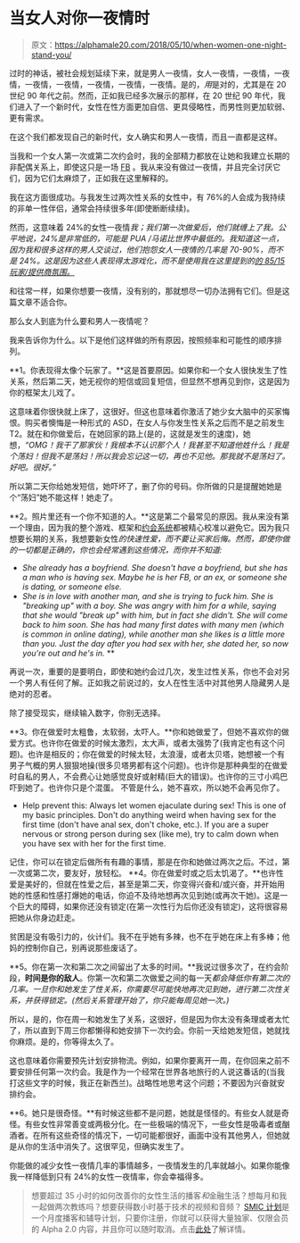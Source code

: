# 当女人对你一夜情时

> 原文：<https://alphamale20.com/2018/05/10/when-women-one-night-stand-you/>

过时的神话，被社会规划延续下来，就是男人一夜情，女人一夜情，一夜情，一夜情，一夜情，一夜情，一夜情，一夜情，一夜情。是的，*用*是对的，尤其是在 20 世纪 90 年代之前。然而，正如我已经多次展示的那样，在 20 世纪 90 年代，我们进入了一个新时代，女性在性方面更加自信、更具侵略性，而男性则更加软弱、更有需求。

在这个我们都发现自己的新时代，女人确实和男人一夜情，而且一直都是这样。

当我和一个女人第一次或第二次约会时，我的全部精力都放在让她和我建立长期的非配偶关系上，即使这只是一场 [FB](https://blackdragonblog.com/glossary/#FB) 。我从来没有做过一夜情，并且完全讨厌它们，因为它们太麻烦了，正如我在这里解释的。

我在这方面很成功。与我发生过两次性关系的女性中，有 76%的人会成为我持续的非单一性伴侣，通常会持续很多年(即使断断续续)。

然而，这意味着 24%的女性一夜情*我；我们第一次做爱后，他们就缠上了我。公平地说，24%是非常低的，可能是 PUA /马诺比世界中最低的。我知道这一点，因为我和很多这样的男人交谈过，他们抱怨女人一夜情的几率是 70-90%，而不是 24%。这是因为这些人表现得太游戏化，而不是使用我在这里提到的[的 85/15 玩家/提供商氛围。](https://blackdragonblog.com/2013/10/24/being-too-much-player/)*

和往常一样，如果你想要一夜情，没有别的，那就想尽一切办法拥有它们。但是这篇文章不适合你。

那么女人到底为什么要和男人一夜情呢？

我来告诉你为什么。以下是他们这样做的所有原因，按照频率和可能性的顺序排列。

**1。你表现得太像个玩家了。**这是首要原因。如果你和一个女人很快发生了性关系，然后第二天，她无视你的短信或回复短信，但显然不想再见到你，这是因为你的框架太儿戏了。

这意味着你很快就上床了，这很好。但这也意味着你激活了她少女大脑中的买家悔恨。购买者懊悔是一种形式的 ASD，在女人与你发生性关系之后而不是之前发生 T2。就在和你做爱后，在她回家的路上(是的，这就是发生的速度)，她想，*“OMG！我干了那家伙！我根本不认识那个人！我甚至不知道他姓什么！我是个荡妇！但我不是荡妇！所以我会忘记这一切，再也不见他。那我就不是荡妇了。好吧。很好。”*

所以第二天你给她发短信，她吓坏了，删了你的号码。你所做的只是提醒她她是个“荡妇”她不能这样！她走了。

**2。照片里还有一个你不知道的人。**这是第二个最常见的原因。我从来没有第一个理由，因为我的整个游戏、框架和[约会系统](http://www.gettosexfast.com)都被精心校准以避免它。因为我只想要长期的关系，我想要新女性*的快速性爱，而不要让买家后悔。然而，即使你做的一切都是正确的，你也会经常遇到这些情况，而你并不知道:*

*   *She already has a boyfriend. She doesn't have a boyfriend, but she has a man who is having sex. Maybe he is her FB, or an ex, or someone she is dating, or someone else.*
*   *She is in love with another man, and she is *trying to* fuck him. She is "breaking up" with a boy. She was angry with him for a while, saying that she would "break up" with him, but in fact she didn't. She will come back to him soon. She has had many first dates with many men (which is common in online dating), while another man she likes is a little more than you. Just the day after you had sex with her, she dated her, so now you're out and he's in.*
**

再说一次，重要的是要明白，即使和她约会过几次，发生过性关系，你也不会对另一个男人有任何了解。正如我之前说过的，女人在性生活中对其他男人隐藏男人是绝对的忍者。

除了接受现实，继续输入数字，你别无选择。

**3。你在做爱时太粗鲁，太软弱，太吓人。**你和她做爱了，但她不喜欢你的做爱方式。也许你在做爱的时候太激烈，太大声，或者太强势了(我肯定也有这个问题)。也许是相反的；你在做爱的时候太轻，太浪漫，或者太贝塔，她想被一个有男子气概的男人狠狠地操(很多贝塔男都有这个问题)。也许你是那种典型的在做爱时自私的男人，不会费心让她感觉良好或射精(巨大的错误)。也许你的三寸小鸡巴吓到她了。也许你只是个混蛋。 不管是什么，她不喜欢，所以她不会再见你了。

*   Help prevent this: Always let women ejaculate during sex! This is one of my basic principles. Don't do anything weird when having sex for the first time (don't have anal sex, don't choke, etc.). If you are a super nervous or strong person during sex (like me), try to calm down when you have sex with her for the first time.

记住，你可以在锁定后做所有有趣的事情，那是在你和她做过两次之后。不过，第一次或第二次，要友好，放轻松。
**4。你在做爱时或之后太饥渴了。**也许性爱是美好的，但就在性爱之后，甚至是第二天，你变得兴奋和/或兴奋，并开始用她的性感和性感打爆她的电话，你迫不及待地想再次见到她(或再次干她)。这是一个巨大的障碍，如果你还没有锁定(在第一次性行为后你还没有锁定)，这将很容易把她从你身边赶走。

贫困是没有吸引力的，伙计们。我不在乎她有多辣，也不在乎她在床上有多棒；他妈的控制你自己，别再说那些废话了。

**5。你在第一次和第二次之间留出了太多的时间。**我说过很多次了，在约会阶段，**时间是你的敌人**。你第一次和第二次做爱之间的每一天*都会降低你有第二次的几率。一旦你和她发生了性关系，你需要尽可能快地再次见到她，进行第二次性关系，并获得锁定。(*然后*关系管理开始了，你只能每周见她一次。)*

所以，是的，你在周一和她发生了关系，这很好，但是因为你太没有条理或者太忙了，所以直到下周三你都懒得和她安排下一次约会。你前一天给她发短信，她就找你麻烦。是的，你等得太久了。

这也意味着你需要预先计划安排物流。例如，如果你要离开一周，在你回来之前不要安排任何第一次约会。我是作为一个经常在世界各地旅行的人说这番话的(当我打这些文字的时候，我正在新西兰)。战略性地思考这个问题；不要因为兴奋就安排约会。

**6。她只是很奇怪。**有时候这些都不是问题，她就是怪怪的。有些女人就是奇怪。有些女性非常善变或两极分化。在一些极端的情况下，一些女性是吸毒者或酗酒者。在所有这些奇怪的情况下，一切可能都很好，画面中没有其他男人，但她就是从你的生活中消失了。这很罕见，但确实发生了。

你能做的减少女性一夜情几率的事情越多，一夜情发生的几率就越小。如果你能像我一样降低到只有 24%的女性一夜情率，你会幸福得多。

> 想要超过 35 小时的如何改善你的女性生活的播客*和*金融生活？想每月和我一起做两次教练吗？想要获得数小时基于技术的视频和音频？ [SMIC 计划](https://alphamale20.kartra.com/page/vIL17)是一个月度播客和辅导计划，只要你注册，你就可以获得大量独家、仅限会员的 Alpha 2.0 内容，并且你可以随时取消。点击[此处](https://alphamale20.kartra.com/page/vIL17)了解详情。
> 
> 